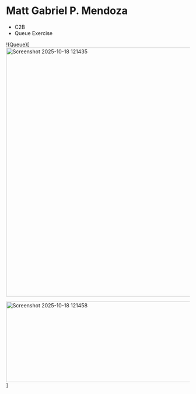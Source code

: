 # Matt Gabriel P. Mendoza
- C2B
- Queue Exercise

!(Queue)[<img width="1013" height="680" alt="Screenshot 2025-10-18 121435" src="https://github.com/user-attachments/assets/c4b508b8-80ab-4009-b95e-02cf2d4ea37a" />


<img width="646" height="220" alt="Screenshot 2025-10-18 121458" src="https://github.com/user-attachments/assets/62f1e71f-cb43-4318-accc-02ec9144df78" />
]
